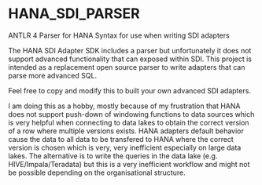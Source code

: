 # HANA_SDI_PARSER
ANTLR 4 Parser for HANA Syntax for use when writing SDI adapters

The HANA SDI Adapter SDK includes a parser but unfortunately it does not support advanced functionality that can exposed within SDI. This project is intended as a replacement open source parser to write adapters that can parse more advanced SQL.

Feel free to copy and modify this to built your own advanced SDI adapters.

I am doing this as a hobby, mostly because of my frustration that HANA does not support push-down of windowing functions to data sources which is very helpful when connecting to data lakes to obtain the correct version of a row where multiple versions exists. HANA adapters default behavior cause the data to all data to be transfered to HANA where the correct version is chosen which is very, very inefficient especially on large data lakes. The alternative is to write the queries in the data lake (e.g. HIVE/Impala/Teradata) but this is a very inefficient workflow and might not be possible depending on the organisational structure.

